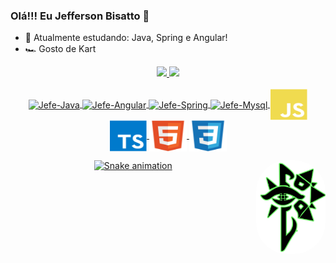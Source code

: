 ### Olá!!! Eu Jefferson Bisatto 👋


- 🌱 Atualmente estudando: Java, Spring e Angular!
- 🏎 Gosto de Kart

<div align="center">
  <a href="https://github.com/Jbisatto">
  <img height="180em" src="https://github-readme-stats.vercel.app/api?username=Jbisatto&show_icons=true&theme=dracula&include_all_commits=true&count_private=true"/>
  <img height="180em" src="https://github-readme-stats.vercel.app/api/top-langs/?username=Jbisatto&layout=compact&langs_count=7&theme=dracula"/>
</div>
  <div style="display: inline_block" align="center"><br>
  <img align="center" alt="Jefe-Java" height="50" width="60" src="https://cdn.jsdelivr.net/gh/devicons/devicon/icons/java/java-original.svg" />
  <img align="center" alt="Jefe-Angular" height="50" width="60" src="https://cdn.jsdelivr.net/gh/devicons/devicon/icons/angularjs/angularjs-original.svg" />
  <img align="center" alt="Jefe-Spring" height="50" width="60" src="https://cdn.jsdelivr.net/gh/devicons/devicon/icons/spring/spring-original.svg" />
  <img align="center" alt="Jefe-Mysql" height="50" width="60" src="https://cdn.jsdelivr.net/gh/devicons/devicon/icons/mysql/mysql-original.svg" />
  <img align="center" alt="Jefe-Js" height="50" width="60" src="https://raw.githubusercontent.com/devicons/devicon/master/icons/javascript/javascript-plain.svg">
  <img align="center" alt="Jefe-Ts" height="50" width="60" src="https://raw.githubusercontent.com/devicons/devicon/master/icons/typescript/typescript-plain.svg">
  <img align="center" alt="Jefe-HTML" height="50" width="60" src="https://raw.githubusercontent.com/devicons/devicon/master/icons/html5/html5-original.svg">
  <img align="center" alt="Jefe-CSS" height="50" width="60" src="https://raw.githubusercontent.com/devicons/devicon/master/icons/css3/css3-original.svg">
          
 </div>   
 <div  align="center"> 
  
  ![Snake animation](https://github.com/Jbisatto/Jbisatto/blob/output/github-contribution-grid-snake.svg)
   <img align="right" alt="Jefe-Pic" height="150" style="border-radius:50px;" src="https://github.com/Jbisatto/Jbisatto/blob/main/img/imgbin_ingress-logo-symbol-png.png">
 
</div>
  
